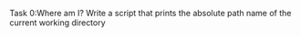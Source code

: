 Task 0:Where am I?
Write a script that prints the absolute path name of the current working directory
